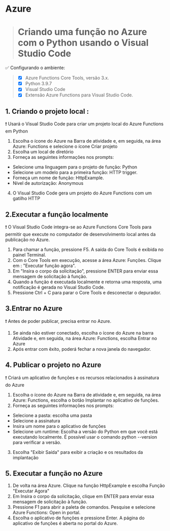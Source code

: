 # Azure

> #  Criando uma função no Azure com o Python usando o Visual Studio Code 



✅ Configurando o ambiente:
> * [x]  Azure Functions Core Tools, versão 3.x.
> * [x] Python 3.9.7
> * [x] Visual Studio Code
> * [x] Extensão Azure Functions para Visual Studio Code.

## 1. Criando o projeto local : 
  ❗ Usará o Visual Studio Code para criar um projeto local do Azure Functions em Python
1. Escolha o ícone do Azure na Barra de atividade e, em seguida, na área Azure: Functions e selecione o ícone Criar projeto
2. Escolha um local de diretório
3. Forneça as seguintes informações nos prompts:
- Selecione uma linguagem para o projeto de função: Python
- Selecione um modelo para a primeira função: HTTP trigger.
- Forneça um nome de função: HttpExample.
- Nível de autorização: Anonymous

4. O Visual Studio Code gera um projeto do Azure Functions com um gatilho HTTP

## 2.Executar a função localmente
❗ O Visual Studio Code integra-se ao Azure Functions Core Tools para permitir que execute no computador de desenvolvimento local antes da publicação no Azure.
1. Para chamar a função, pressione F5. A saída do Core Tools é exibida no painel Terminal. 
2. Com o Core Tools em execução, acesse a área Azure: Funções. Clique em : "Executar função agora".
3. Em "Insira o corpo da solicitação", pressione ENTER para enviar essa mensagem de solicitação à função.
4. Quando a função é executada localmente e retorna uma resposta, uma notificação é gerada no Visual Studio Code. 
5. Pressione Ctrl + C para parar o Core Tools e desconectar o depurador.

## 3.Entrar no Azure
❗ Antes de poder publicar, precisa entrar no Azure.
1. Se ainda não estiver conectado, escolha o ícone do Azure na barra Atividade e, em seguida, na área Azure: Functions, escolha Entrar no Azure
2. Após entrar com êxito, poderá fechar a nova janela do navegador.

## 4. Publicar o projeto no Azure
❗ Criará um aplicativo de funções e os recursos relacionados à assinatura do Azure 
1. Escolha o ícone do Azure na Barra de atividade e, em seguida, na área Azure: Functions, escolha o botão Implantar no aplicativo de funções.
2. Forneça as seguintes informações nos prompts:
- Selecione a pasta: escolha uma pasta
- Selecione a assinatura
- Insira um nome para o aplicativo de funções
- Selecione um runtime: Escolha a versão do Python em que você está executando localmente. É possível usar o comando python --version para verificar a versão.
3. Escolha "Exibir Saída" para exibir a criação e os resultados da implantação

## 5. Executar a função no Azure

1. De volta na área Azure. Clique na função HttpExample e escolha Função "Executar Agora"
2. Em Insira o corpo da solicitação, clique em ENTER para enviar essa mensagem de solicitação à função.
3. Pressione F1 para abrir a paleta de comandos. Pesquise e selecione Azure Functions: Open in portal.
4. Escolha o aplicativo de funções e pressione Enter. A página do aplicativo de funções é aberta no portal do Azure.



